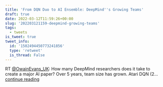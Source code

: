 ```yaml
---
title: 'From DQN Duo to AI Ensemble: DeepMind''s Growing Teams'
draft: true
date: 2022-03-12T11:59:26+00:00
slug: '202203121159-deepmind-growing-teams'
tags:
  - tweets
is_tweet: true
tweet_info:
  id: '1502494450773241856'
  type: 'retweet'
  is_thread: False
---
```




RT [@OwainEvans_UK](https://x.com/OwainEvans_UK): How many DeepMind researchers does it take to create a major AI paper?  Over 5 years, team size has grown. 
Atari DQN (2… [continue reading](https://x.com/sytelus/status/1502494450773241856)

